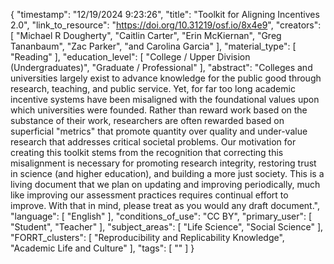{
    "timestamp": "12/19/2024 9:23:26",
    "title": "Toolkit for Aligning Incentives 2.0",
    "link_to_resource": "https://doi.org/10.31219/osf.io/8x4e9",
    "creators": [
        "Michael R Dougherty",
        "Caitlin Carter",
        "Erin McKiernan",
        "Greg Tananbaum",
        "Zac Parker",
        "and Carolina Garcia"
    ],
    "material_type": [
        "Reading"
    ],
    "education_level": [
        "College / Upper Division (Undergraduates)",
        "Graduate / Professional"
    ],
    "abstract": "Colleges and universities largely exist to advance knowledge for the public good through research, teaching, and public service. Yet, for far too long academic incentive systems have been misaligned with the foundational values upon which universities were founded. Rather than reward work based on the substance of their work, researchers are often rewarded based on superficial \"metrics\" that promote quantity over quality and under-value research that addresses critical societal problems. Our motivation for creating this toolkit stems from the recognition that correcting this misalignment is necessary for promoting research integrity, restoring trust in science (and higher education), and building a more just society. This is a living document that we plan on updating and improving periodically, much like improving our assessment practices requires continual effort to improve. With that in mind, please treat as you would any draft document.",
    "language": [
        "English"
    ],
    "conditions_of_use": "CC BY",
    "primary_user": [
        "Student",
        "Teacher"
    ],
    "subject_areas": [
        "Life Science",
        "Social Science"
    ],
    "FORRT_clusters": [
        "Reproducibility and Replicability Knowledge",
        "Academic Life and Culture"
    ],
    "tags": [
        ""
    ]
}